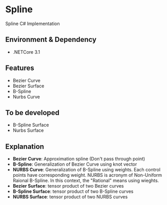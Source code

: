 # Spline
Spline C# Implementation

## Environment & Dependency

- .NETCore 3.1


## Features

- Bezier Curve 
- Bezier Surface 
- B-Spline
- Nurbs Curve

## To be developed

- B-Spline Surface
- Nurbs Surface

## Explanation

- **Bezier Curve**: Approximation spline (Don't pass through point)   
- **B-Spline**: Generalization of Bezier Curve using knot vector
- **NURBS Curve**: Generalization of B-Spline using weights. Each control points have corresponding weight. NURBS is acronym of Non-Uniform Raional B-Spline. In this context, the "Rational" means using wieghts. 
- **Bezier Surface**: tensor product of two Bezier curves
- **B-Spline Surface**: tensor product of two B-Spline curves
- **NURBS Surface**: tensor product of two NURBS curves
